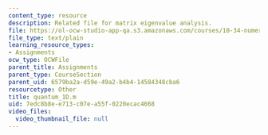 ```yaml
---
content_type: resource
description: Related file for matrix eigenvalue analysis.
file: https://ol-ocw-studio-app-qa.s3.amazonaws.com/courses/10-34-numerical-methods-applied-to-chemical-engineering-fall-2005/7edc8b8ee713c07ea55f0220ecac4668_quantum_1D.m
file_type: text/plain
learning_resource_types:
- Assignments
ocw_type: OCWFile
parent_title: Assignments
parent_type: CourseSection
parent_uid: 6579ba2a-d59e-49a2-b4b4-14584348cba6
resourcetype: Other
title: quantum_1D.m
uid: 7edc8b8e-e713-c07e-a55f-0220ecac4668
video_files:
  video_thumbnail_file: null
---
```

